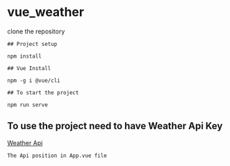 # vue_weather

clone the repository 
```
## Project setup

npm install
```
```
## Vue Install

npm -g i @vue/cli
```
```
## To start the project
```
```
npm run serve
```

## To use the project need to have Weather Api Key
[Weather Api](https://home.openweathermap.org/)
```
The Api position in App.vue file
```

